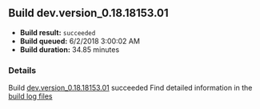 ## Build dev.version_0.18.18153.01
- **Build result:** `succeeded`
- **Build queued:** 6/2/2018 3:00:02 AM
- **Build duration:** 34.85 minutes
### Details
Build [dev.version_0.18.18153.01](https://winappstudio.visualstudio.com/web/build.aspx?pcguid=a4ef43be-68ce-4195-a619-079b4d9834c2&builduri=vstfs%3a%2f%2f%2fBuild%2fBuild%2f25795) succeeded
Find detailed information in the [build log files](https://uwpctdiags.blob.core.windows.net/buildlogs/dev.version_0.18.18153.01_logs.zip)

